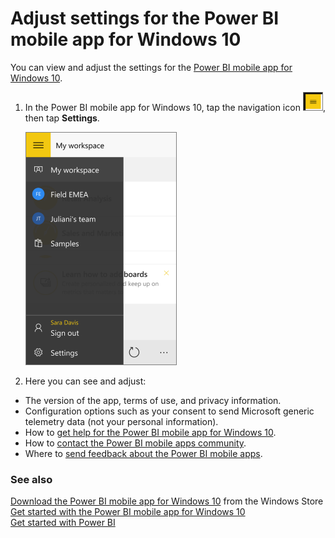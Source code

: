 <properties 
   pageTitle="Adjust settings for the Power BI mobile app for Windows 10"
   description="Adjust settings for the Power BI mobile app for Windows 10"
   services="powerbi" 
   documentationCenter="" 
   authors="maggiesMSFT" 
   manager="mblythe" 
   editor=""
   tags=""/>
 
<tags
   ms.service="powerbi"
   ms.devlang="NA"
   ms.topic="article"
   ms.tgt_pltfrm="NA"
   ms.workload="powerbi"
   ms.date="01/13/2016"
   ms.author="maggies"/>

# Adjust settings for the Power BI mobile app for Windows 10

You can view and adjust the settings for the [Power BI mobile app for Windows 10](powerbi-mobile-win10phone-app-get-started.md).

1. In the Power BI mobile app for Windows 10, tap the navigation icon ![](media/powerbi-mobile-adjust-settings-for-the-win10phone-app/PBI_Win10Ph_NavIcon30.png), then tap **Settings**.

    ![](media/powerbi-mobile-adjust-settings-for-the-win10phone-app/PBI_Win10Ph_MyWkspace.png)

2. Here you can see and adjust:

 -   The version of the app, terms of use, and privacy information. 
 -   Configuration options such as your consent to send Microsoft generic telemetry data (not your personal information).
 -   How to [get help for the Power BI mobile app for Windows 10](powerbi-mobile-win10phone-app-get-started.md).
 -   How to [contact the Power BI mobile apps community](http://community.powerbi.com/t5/Mobile-Apps/bd-p/power-bi-mobile).
 -   Where to [send feedback about the Power BI mobile apps](https://ideas.powerbi.com/forums/265200-power-bi/category/105939-mobile).

### See also

[Download the Power BI mobile app for Windows 10](http://go.microsoft.com/fwlink/?LinkID=526478) from the Windows Store  
[Get started with the Power BI mobile app for Windows 10](powerbi-mobile-win10phone-app-get-started.md)  
[Get started with Power BI](powerbi-service-get-started.md)


